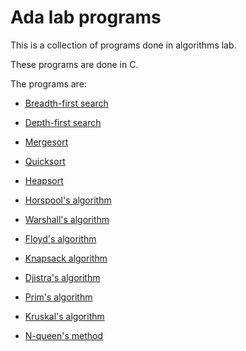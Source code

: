 # Ada lab programs

This is a collection of programs done in algorithms lab.

These programs are done in C.

The programs are:

-   [Breadth-first search](https://github.com/k4u5h4L/ada-lab-progs/blob/master/programs/bfs.c)

-   [Depth-first search](https://github.com/k4u5h4L/ada-lab-progs/blob/master/programs/dfs.c)

-   [Mergesort](https://github.com/k4u5h4L/ada-lab-progs/blob/master/programs/mergesort.c)

-   [Quicksort](https://github.com/k4u5h4L/ada-lab-progs/blob/master/programs/quicksort.c)

-   [Heapsort](https://github.com/k4u5h4L/ada-lab-progs/blob/master/programs/heapsort.c)

-   [Horspool's algorithm](https://github.com/k4u5h4L/ada-lab-progs/blob/master/programs/new-progs/horspool.c)

-   [Warshall's algorithm](https://github.com/k4u5h4L/ada-lab-progs/blob/master/programs/warshall.c)

-   [Floyd's algorithm](https://github.com/k4u5h4L/ada-lab-progs/blob/master/programs/floyd.c)

-   [Knapsack algorithm](https://github.com/k4u5h4L/ada-lab-progs/blob/master/programs/new-progs/knapsack.c)

-   [Djistra's algorithm](https://github.com/k4u5h4L/ada-lab-progs/blob/master/programs/new-progs/djikstra.c)

-   [Prim's algorithm](https://github.com/k4u5h4L/ada-lab-progs/blob/master/programs/new-progs/prim.c)

-   [Kruskal's algorithm](https://github.com/k4u5h4L/ada-lab-progs/blob/master/programs/new-progs/kruskal.c)

-   [N-queen's method](https://github.com/k4u5h4L/ada-lab-progs/blob/master/programs/new-progs/n-queens.c)
